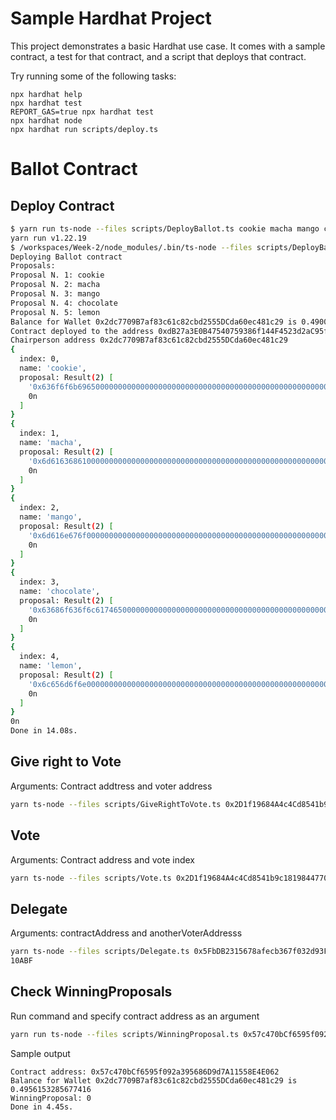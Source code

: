 # Sample Hardhat Project

This project demonstrates a basic Hardhat use case. It comes with a sample contract, a test for that contract, and a script that deploys that contract.

Try running some of the following tasks:

```shell
npx hardhat help
npx hardhat test
REPORT_GAS=true npx hardhat test
npx hardhat node
npx hardhat run scripts/deploy.ts
```


# Ballot Contract

## Deploy Contract

```sh
$ yarn run ts-node --files scripts/DeployBallot.ts cookie macha mango chocolate lemon
yarn run v1.22.19
$ /workspaces/Week-2/node_modules/.bin/ts-node --files scripts/DeployBallot.ts cookie macha mango chocolate lemon
Deploying Ballot contract
Proposals: 
Proposal N. 1: cookie
Proposal N. 2: macha
Proposal N. 3: mango
Proposal N. 4: chocolate
Proposal N. 5: lemon
Balance for Wallet 0x2dc7709B7af83c61c82cbd2555DCda60ec481c29 is 0.4900408601476388
Contract deployed to the address 0xdB27a3E0B47540759386f144F4523d2aC95f4b76
Chairperson address 0x2dc7709B7af83c61c82cbd2555DCda60ec481c29
{
  index: 0,
  name: 'cookie',
  proposal: Result(2) [
    '0x636f6f6b69650000000000000000000000000000000000000000000000000000',
    0n
  ]
}
{
  index: 1,
  name: 'macha',
  proposal: Result(2) [
    '0x6d61636861000000000000000000000000000000000000000000000000000000',
    0n
  ]
}
{
  index: 2,
  name: 'mango',
  proposal: Result(2) [
    '0x6d616e676f000000000000000000000000000000000000000000000000000000',
    0n
  ]
}
{
  index: 3,
  name: 'chocolate',
  proposal: Result(2) [
    '0x63686f636f6c6174650000000000000000000000000000000000000000000000',
    0n
  ]
}
{
  index: 4,
  name: 'lemon',
  proposal: Result(2) [
    '0x6c656d6f6e000000000000000000000000000000000000000000000000000000',
    0n
  ]
}
0n
Done in 14.08s.
```

## Give right to Vote

Arguments: Contract addtress and voter address

```sh
yarn ts-node --files scripts/GiveRightToVote.ts 0x2D1f19684A4c4Cd8541b9c18198447703908646F 0x08206dA8cB2680c4138F21fC22aF8C0e6704CefF
```

## Vote

Arguments: Contract address and vote index

```sh
yarn ts-node --files scripts/Vote.ts 0x2D1f19684A4c4Cd8541b9c18198447703908646F 0
```

## Delegate
Arguments: contractAddress and anotherVoterAddresss

```sh
yarn ts-node --files scripts/Delegate.ts 0x5FbDB2315678afecb367f032d93F642f64180aa3 0x2bdB408FDD46C605095eC76427437d1c846
10ABF
```

## Check WinningProposals

Run command and specify contract address as an argument

```sh 
yarn run ts-node --files scripts/WinningProposal.ts 0x57c470bCf6595f092a395686D9d7A11558E4E062
```
Sample output

```
Contract address: 0x57c470bCf6595f092a395686D9d7A11558E4E062
Balance for Wallet 0x2dc7709B7af83c61c82cbd2555DCda60ec481c29 is 0.4956153285677416
WinningProposal: 0
Done in 4.45s.
```
